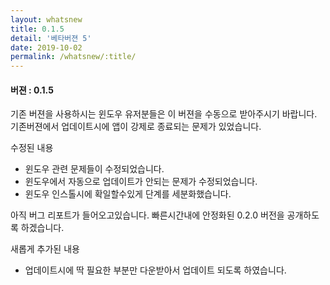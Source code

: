 ```yaml
---
layout: whatsnew
title: 0.1.5
detail: '베타버젼 5'
date: 2019-10-02
permalink: /whatsnew/:title/
---
```

<h4>버젼 : 0.1.5</h4>

기존 버젼을 사용하시는 윈도우 유저분들은 이 버젼을 수동으로 받아주시기 바랍니다.
기존버젼에서 업데이트시에 앱이 강제로 종료되는 문제가 있었습니다.

수정된 내용
- 윈도우 관련 문제들이 수정되었습니다.
- 윈도우에서 자동으로 업데이트가 안되는 문제가 수정되었습니다.
- 윈도우 인스톨시에 확일할수있게 단계를 세분화했습니다.

아직 버그 리포트가 들어오고있습니다. 빠른시간내에 안정화된 0.2.0 버전을 공개하도록 하겠습니다.

새롭게 추가된 내용
- 업데이트시에 딱 필요한 부분만 다운받아서 업데이트 되도록 하였습니다.
